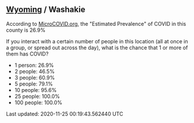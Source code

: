 
## [Wyoming](/united-states/wyoming) / Washakie

According to [MicroCOVID.org](http://microcovid.org),
the "Estimated Prevalence" of COVID in this county is 26.9%

If you interact with a certain number of people in this location
(all at once in a group, or spread out across the day), what is the chance that
1 or more of them has COVID?

- 1 person: 26.9%
- 2 people: 46.5%
- 3 people: 60.9%
- 5 people: 79.1%
- 10 people: 95.6%
- 25 people: 100.0%
- 100 people: 100.0%

Last updated: 2020-11-25 00:19:43.562440 UTC
